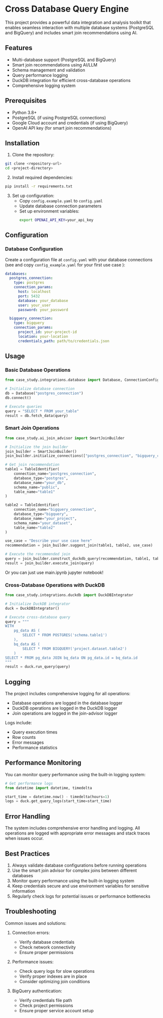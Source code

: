 # Cross Database Query Engine

This project provides a powerful data integration and analysis toolkit that enables seamless interaction with multiple database systems (PostgreSQL and BigQuery) and includes smart join recommendations using AI.

## Features

- Multi-database support (PostgreSQL and BigQuery)
- Smart join recommendations using AI/LLM
- Schema management and validation
- Query performance logging
- DuckDB integration for efficient cross-database operations
- Comprehensive logging system

## Prerequisites

- Python 3.8+
- PostgreSQL (if using PostgreSQL connections)
- Google Cloud account and credentials (if using BigQuery)
- OpenAI API key (for smart join recommendations)

## Installation

1. Clone the repository:
```bash
git clone <repository-url>
cd <project-directory>
```

2. Install required dependencies:
```bash
pip install -r requirements.txt
```

3. Set up configuration:
   - Copy `config.example.yaml` to `config.yaml`
   - Update database connection parameters
   - Set up environment variables:
     ```bash
     export OPENAI_API_KEY=your_api_key
     ```

## Configuration

### Database Configuration

Create a configuration file at `config.yaml` with your database connections (see and copy `config_example.yaml` for your first use case  ):

```yaml
databases:
  postgres_connection:
    type: postgres
    connection_params:
      host: localhost
      port: 5432
      database: your_database
      user: your_user
      password: your_password

  bigquery_connection:
    type: bigquery
    connection_params:
      project_id: your-project-id
      location: your-location
      credentials_path: path/to/credentials.json
```

## Usage

### Basic Database Operations

```python
from case_study.integrations.database import Database, ConnectionConfig

# Initialize database connection
db = Database("postgres_connection")
db.connect()

# Execute queries
query = "SELECT * FROM your_table"
result = db.fetch_data(query)
```

### Smart Join Operations

```python
from case_study.ai_join_advisor import SmartJoinBuilder

# Initialize the join builder
join_builder = SmartJoinBuilder()
join_builder.initialize_connections(["postgres_connection", "bigquery_connection"])

# Get join recommendation
table1 = TableIdentifier(
    connection_name="postgres_connection",
    database_type="postgres",
    database_name="your_db",
    schema_name="public",
    table_name="table1"
)

table2 = TableIdentifier(
    connection_name="bigquery_connection",
    database_type="bigquery",
    database_name="your_project",
    schema_name="your_dataset",
    table_name="table2"
)

use_case = "Describe your use case here"
recommendation = join_builder.suggest_join(table1, table2, use_case)

# Execute the recommended join
query = join_builder.construct_duckdb_query(recommendation, table1, table2)
result = join_builder.execute_join(query)
```
Or you can just use main.ipynb jupyter notebook!

### Cross-Database Operations with DuckDB

```python
from case_study.integrations.duckdb import DuckDBIntegrator

# Initialize DuckDB integrator
duck = DuckDBIntegrator()

# Execute cross-database query
query = """
WITH 
    pg_data AS (
        SELECT * FROM POSTGRES('schema.table1')
    ),
    bq_data AS (
        SELECT * FROM BIGQUERY('project.dataset.table2')
    )
SELECT * FROM pg_data JOIN bq_data ON pg_data.id = bq_data.id
"""
result = duck.run_query(query)
```

## Logging

The project includes comprehensive logging for all operations:

- Database operations are logged in the database logger
- DuckDB operations are logged in the DuckDB logger
- Join operations are logged in the join-advisor logger

Logs include:
- Query execution times
- Row counts
- Error messages
- Performance statistics

## Performance Monitoring

You can monitor query performance using the built-in logging system:

```python
# Get performance logs
from datetime import datetime, timedelta

start_time = datetime.now() - timedelta(hours=1)
logs = duck.get_query_logs(start_time=start_time)
```

## Error Handling

The system includes comprehensive error handling and logging. All operations are logged with appropriate error messages and stack traces when issues occur.

## Best Practices

1. Always validate database configurations before running operations
2. Use the smart join advisor for complex joins between different databases
3. Monitor query performance using the built-in logging system
4. Keep credentials secure and use environment variables for sensitive information
5. Regularly check logs for potential issues or performance bottlenecks

## Troubleshooting

Common issues and solutions:

1. Connection errors:
   - Verify database credentials
   - Check network connectivity
   - Ensure proper permissions

2. Performance issues:
   - Check query logs for slow operations
   - Verify proper indexes are in place
   - Consider optimizing join conditions

3. BigQuery authentication:
   - Verify credentials file path
   - Check project permissions
   - Ensure proper service account setup
